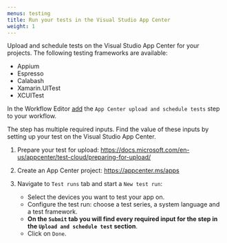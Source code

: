 ```yaml
---
menus: testing
title: Run your tests in the Visual Studio App Center
weight: 1
---
```

Upload and schedule tests on the Visual Studio App Center for your projects. The following testing frameworks are available:

- Appium
- Espresso
- Calabash
- Xamarin.UITest
- XCUITest

In the Workflow Editor [add](/getting-started/manage-your-bitrise-workflow/#add-a-new-step)
the `App Center upload and schedule tests` step to your workflow.

The step has multiple required inputs. Find the value of these inputs by setting up your test on the Visual Studio App Center.

1. Prepare your test for upload: https://docs.microsoft.com/en-us/appcenter/test-cloud/preparing-for-upload/

1. Create an App Center project: https://appcenter.ms/apps

1. Navigate to `Test runs` tab and start a `New test run`:

    - Select the devices you want to test your app on.
    - Configure the test run:  choose a test series, a system language and a test framework.
    - __On the `Submit` tab you will find every required input for the step in the `Upload and schedule test` section__.
    - Click on `Done`.
